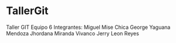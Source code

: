 # TallerGit
Taller GIT Equipo 6
Integrantes:
Miguel Mise Chica
George Yaguana Mendoza
Jhordana Miranda Vivanco
Jerry Leon Reyes
